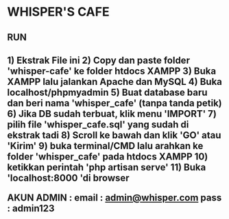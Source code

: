 <h1>WHISPER'S CAFE</h1>
<h2>RUN<h2>
1)  Ekstrak File ini
2) Copy dan paste folder 'whisper-cafe' ke folder htdocs XAMPP
3) Buka XAMPP lalu jalankan Apache dan MySQL
4) Buka localhost/phpmyadmin
5) Buat database baru dan beri nama 'whisper_cafe' (tanpa tanda petik)
6) Jika DB sudah terbuat, klik menu 'IMPORT'
7) pilih file 'whisper_cafe.sql' yang sudah di ekstrak tadi
8) Scroll ke bawah dan klik 'GO' atau 'Kirim'
9) buka terminal/CMD lalu arahkan ke folder 'whisper_cafe' pada htdocs XAMPP
10) ketikkan perintah 'php artisan serve'
11) Buka 'localhost:8000 'di browser


AKUN ADMIN : 
email : admin@whisper.com
pass : admin123
